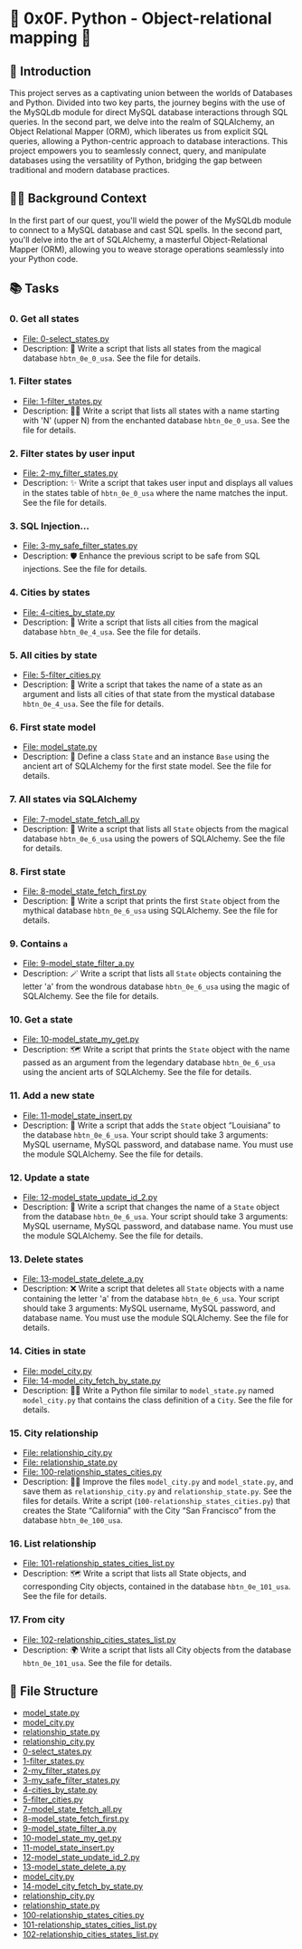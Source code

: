 # 🌈 0x0F. Python - Object-relational mapping 🦄

## 🚀 Introduction
This project serves as a captivating union between the worlds of Databases and Python. Divided into two key parts, the journey begins with the use of the MySQLdb module for direct MySQL database interactions through SQL queries. In the second part, we delve into the realm of SQLAlchemy, an Object Relational Mapper (ORM), which liberates us from explicit SQL queries, allowing a Python-centric approach to database interactions. This project empowers you to seamlessly connect, query, and manipulate databases using the versatility of Python, bridging the gap between traditional and modern database practices.

## 🧙‍♂️ Background Context
In the first part of our quest, you'll wield the power of the MySQLdb module to connect to a MySQL database and cast SQL spells. In the second part, you'll delve into the art of SQLAlchemy, a masterful Object-Relational Mapper (ORM), allowing you to weave storage operations seamlessly into your Python code.

## 📚 Tasks

### 0. Get all states
- [File: 0-select_states.py](/0x0F-python-object_relational_mapping/0-select_states.py)
- Description: 📜 Write a script that lists all states from the magical database `hbtn_0e_0_usa`. See the file for details.

### 1. Filter states
- [File: 1-filter_states.py](./0x0F-python-object_relational_mapping/1-filter_states.py)
- Description: 🧙‍♂️ Write a script that lists all states with a name starting with 'N' (upper N) from the enchanted database `hbtn_0e_0_usa`. See the file for details.

### 2. Filter states by user input
- [File: 2-my_filter_states.py](./0x0F-python-object_relational_mapping/2-my_filter_states.py)
- Description: ✨ Write a script that takes user input and displays all values in the states table of `hbtn_0e_0_usa` where the name matches the input. See the file for details.

### 3. SQL Injection...
- [File: 3-my_safe_filter_states.py](./0x0F-python-object_relational_mapping/3-my_safe_filter_states.py)
- Description: 🛡️ Enhance the previous script to be safe from SQL injections. See the file for details.

### 4. Cities by states
- [File: 4-cities_by_state.py](./0x0F-python-object_relational_mapping/4-cities_by_state.py)
- Description: 🌆 Write a script that lists all cities from the magical database `hbtn_0e_4_usa`. See the file for details.

### 5. All cities by state
- [File: 5-filter_cities.py](./0x0F-python-object_relational_mapping/5-filter_cities.py)
- Description: 🏰 Write a script that takes the name of a state as an argument and lists all cities of that state from the mystical database `hbtn_0e_4_usa`. See the file for details.

### 6. First state model
- [File: model_state.py](./0x0F-python-object_relational_mapping/model_state.py)
- Description: 🧩 Define a class `State` and an instance `Base` using the ancient art of SQLAlchemy for the first state model. See the file for details.

### 7. All states via SQLAlchemy
- [File: 7-model_state_fetch_all.py](./0x0F-python-object_relational_mapping/7-model_state_fetch_all.py)
- Description: 📜 Write a script that lists all `State` objects from the magical database `hbtn_0e_6_usa` using the powers of SQLAlchemy. See the file for details.

### 8. First state
- [File: 8-model_state_fetch_first.py](./0x0F-python-object_relational_mapping/8-model_state_fetch_first.py)
- Description: 🎇 Write a script that prints the first `State` object from the mythical database `hbtn_0e_6_usa` using SQLAlchemy. See the file for details.

### 9. Contains `a`
- [File: 9-model_state_filter_a.py](./0x0F-python-object_relational_mapping/9-model_state_filter_a.py)
- Description: 🪄 Write a script that lists all `State` objects containing the letter 'a' from the wondrous database `hbtn_0e_6_usa` using the magic of SQLAlchemy. See the file for details.

### 10. Get a state
- [File: 10-model_state_my_get.py](./0x0F-python-object_relational_mapping/10-model_state_my_get.py)
- Description: 🗺️ Write a script that prints the `State` object with the name passed as an argument from the legendary database `hbtn_0e_6_usa` using the ancient arts of SQLAlchemy. See the file for details.

### 11. Add a new state
- [File: 11-model_state_insert.py](./0x0F-python-object_relational_mapping/11-model_state_insert.py)
- Description: 🌟 Write a script that adds the `State` object “Louisiana” to the database `hbtn_0e_6_usa`. Your script should take 3 arguments: MySQL username, MySQL password, and database name. You must use the module SQLAlchemy. See the file for details.

### 12. Update a state
- [File: 12-model_state_update_id_2.py](./0x0F-python-object_relational_mapping/12-model_state_update_id_2.py)
- Description: 🔄 Write a script that changes the name of a `State` object from the database `hbtn_0e_6_usa`. Your script should take 3 arguments: MySQL username, MySQL password, and database name. You must use the module SQLAlchemy. See the file for details.

### 13. Delete states
- [File: 13-model_state_delete_a.py](./0x0F-python-object_relational_mapping/13-model_state_delete_a.py)
- Description: ❌ Write a script that deletes all `State` objects with a name containing the letter 'a' from the database `hbtn_0e_6_usa`. Your script should take 3 arguments: MySQL username, MySQL password, and database name. You must use the module SQLAlchemy. See the file for details.

### 14. Cities in state
- [File: model_city.py](./0x0F-python-object_relational_mapping/model_city.py)
- [File: 14-model_city_fetch_by_state.py](./0x0F-python-object_relational_mapping/14-model_city_fetch_by_state.py)
- Description: 🌆✨ Write a Python file similar to `model_state.py` named `model_city.py` that contains the class definition of a `City`. See the file for details.

### 15. City relationship
- [File: relationship_city.py](./0x0F-python-object_relational_mapping/relationship_city.py)
- [File: relationship_state.py](./0x0F-python-object_relational_mapping/relationship_state.py)
- [File: 100-relationship_states_cities.py](./0x0F-python-object_relational_mapping/100-relationship_states_cities.py)
- Description: 🏰🌟 Improve the files `model_city.py` and `model_state.py`, and save them as `relationship_city.py` and `relationship_state.py`. See the files for details. Write a script (`100-relationship_states_cities.py`) that creates the State “California” with the City “San Francisco” from the database `hbtn_0e_100_usa`.

### 16. List relationship
- [File: 101-relationship_states_cities_list.py](./0x0F-python-object_relational_mapping/101-relationship_states_cities_list.py)
- Description: 🗺️ Write a script that lists all State objects, and corresponding City objects, contained in the database `hbtn_0e_101_usa`. See the file for details.

### 17. From city
- [File: 102-relationship_cities_states_list.py](./0x0F-python-object_relational_mapping/102-relationship_cities_states_list.py)
- Description: 🌍 Write a script that lists all City objects from the database `hbtn_0e_101_usa`. See the file for details.

## 📜 File Structure
- [model_state.py](./0x0F-python-object_relational_mapping/model_state.py)
- [model_city.py](./0x0F-python-object_relational_mapping/model_city.py)
- [relationship_state.py](./0x0F-python-object_relational_mapping/relationship_state.py)
- [relationship_city.py](./0x0F-python-object_relational_mapping/relationship_city.py)
- [0-select_states.py](./0x0F-python-object_relational_mapping/0-select_states.py)
- [1-filter_states.py](./0x0F-python-object_relational_mapping/1-filter_states.py)
- [2-my_filter_states.py](./0x0F-python-object_relational_mapping/2-my_filter_states.py)
- [3-my_safe_filter_states.py](./0x0F-python-object_relational_mapping/3-my_safe_filter_states.py)
- [4-cities_by_state.py](./0x0F-python-object_relational_mapping/4-cities_by_state.py)
- [5-filter_cities.py](./0x0F-python-object_relational_mapping/5-filter_cities.py)
- [7-model_state_fetch_all.py](./0x0F-python-object_relational_mapping/7-model_state_fetch_all.py)
- [8-model_state_fetch_first.py](./0x0F-python-object_relational_mapping/8-model_state_fetch_first.py)
- [9-model_state_filter_a.py](./0x0F-python-object_relational_mapping/9-model_state_filter_a.py)
- [10-model_state_my_get.py](./0x0F-python-object_relational_mapping/10-model_state_my_get.py)
- [11-model_state_insert.py](./0x0F-python-object_relational_mapping/11-model_state_insert.py)
- [12-model_state_update_id_2.py](./0x0F-python-object_relational_mapping/12-model_state_update_id_2.py)
- [13-model_state_delete_a.py](./0x0F-python-object_relational_mapping/13-model_state_delete_a.py)
- [model_city.py](./0x0F-python-object_relational_mapping/model_city.py)
- [14-model_city_fetch_by_state.py](./0x0F-python-object_relational_mapping/14-model_city_fetch_by_state.py)
- [relationship_city.py](./0x0F-python-object_relational_mapping/relationship_city.py)
- [relationship_state.py](./0x0F-python-object_relational_mapping/relationship_state.py)
- [100-relationship_states_cities.py](./0x0F-python-object_relational_mapping/100-relationship_states_cities.py)
- [101-relationship_states_cities_list.py](./0x0F-python-object_relational_mapping/101-relationship_states_cities_list.py)
- [102-relationship_cities_states_list.py](./0x0F-python-object_relational_mapping/102-relationship_cities_states_list.py)
